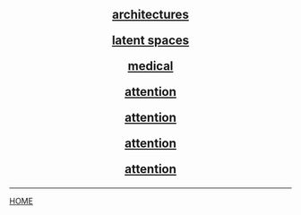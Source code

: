 <center>

<h2> 

[architectures](architectures/index.md)

[latent spaces](latent_spaces/index.md)

[medical](medical/index.md)


[attention](attention/index.md)

[attention](attention/index.md)

[attention](attention/index.md)

[attention](attention/index.md)
</center>

---
[HOME](../index.md)